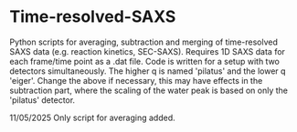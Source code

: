 # Time-resolved-SAXS
Python scripts for averaging, subtraction and merging of time-resolved SAXS data (e.g. reaction kinetics, SEC-SAXS).
Requires 1D SAXS data for each frame/time point as a .dat file.
Code is written for a setup with two detectors simultaneously. The higher q is named 'pilatus' and the lower q 'eiger'. 
Change the above if necessary, this may have effects in the subtraction part, where the scaling of the water peak is based on only the 'pilatus' detector.

11/05/2025
Only script for averaging added.
